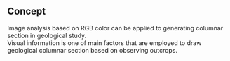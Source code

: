 ## Concept
Image analysis based on RGB color can be applied to generating columnar section in geological study.  
Visual information is one of main factors that are employed to draw geological columnar section based on observing outcrops.
